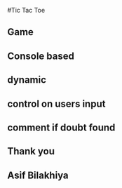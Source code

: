 
#Tic Tac Toe
  ## Game
  ## Console based
  ## dynamic
  ## control on users input
  
  ## comment if doubt found
  ##
  
  ## Thank you 
  ## Asif Bilakhiya

